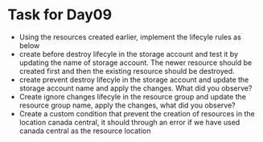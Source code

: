 # Task for Day09

- Using the resources created earlier, implement the lifecyle rules as below
- create before destroy lifecyle in the storage account and test it by updating the name of storage account. The newer resource should be created first and then the existing resource should be destroyed.
- create prevent destroy lifecyle in the storage account and update the storage account name and apply the changes. What did you observe?
- Create ignore changes lifecyle in the resource group and update the resource group name, apply the changes, what did you observe?
- Create a custom condition that prevent the creation of resources in the location canada central, it should through an error if we have used canada central as the resource location
